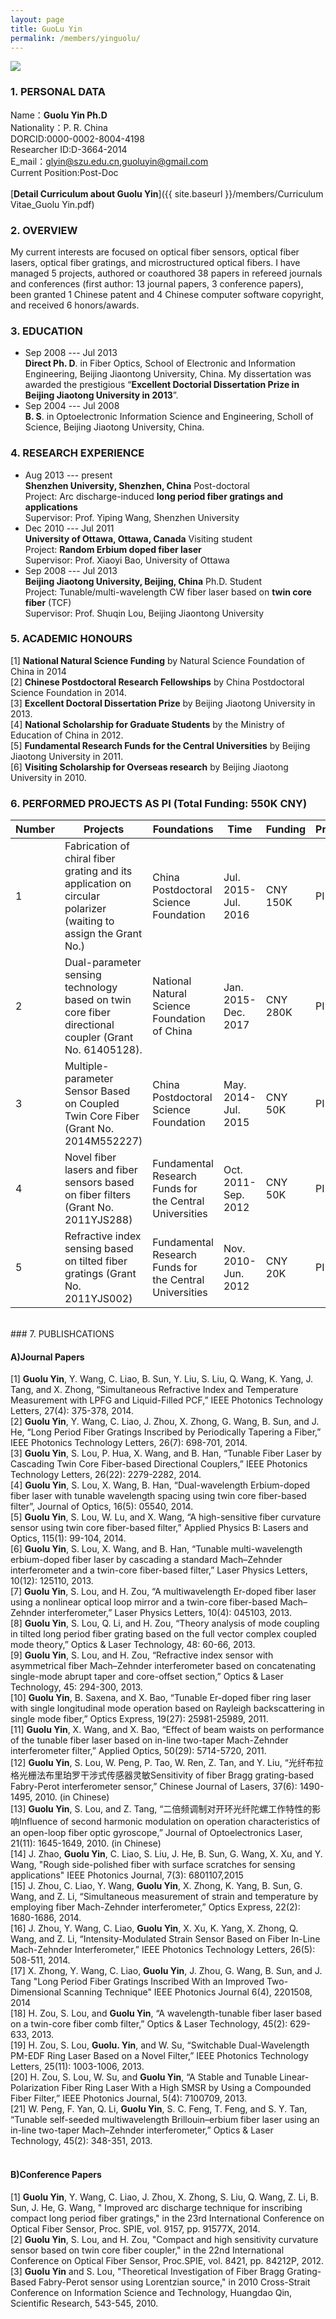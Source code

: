 ```yaml
---
layout: page
title: GuoLu Yin
permalink: /members/yinguolu/
---
```


<a href="{{ site.baseurl }}/members/yinguolu/">
<img class="member-avatar" src="{{ site.baseurl }}/images/yinguolu-92x128.jpg">
</a>

### 1. PERSONAL DATA

Name：**Guolu Yin Ph.D**<br>
Nationality：P. R. China<br>
DORCID:0000-0002-8004-4198<br>
Researcher ID:D-3664-2014<br>
E_mail：glyin@szu.edu.cn,guoluyin@gmail.com<br/>
Current Position:Post-Doc<br>
<br>
[**Detail Curriculum about Guolu Yin**]({{ site.baseurl }}/members/Curriculum Vitae_Guolu Yin.pdf)<br>

### 2. OVERVIEW

My current interests are focused on optical fiber sensors, optical fiber lasers, optical fiber gratings, and microstructured optical fibers. I have managed 5 projects, authored or coauthored 38 papers in refereed journals and conferences (first author: 13 journal papers, 3 conference papers), been granted 1 Chinese patent and 4 Chinese computer software copyright, and received 6 honors/awards.
   
### 3. EDUCATION

+ Sep 2008 --- Jul 2013<br> 
**Direct Ph. D**. in Fiber Optics, School of Electronic and Information Engineering, Beijing Jiaontong University, China. My dissertation was awarded the prestigious “**Excellent Doctorial Dissertation Prize in Beijing Jiaotong University in 2013**”.
+ Sep 2004 --- Jul 2008<br> **B. S**. in Optoelectronic Information Science and Engineering, Scholl of Science, Beijing Jiaotong University, China.

###	4. RESEARCH EXPERIENCE

+ Aug 2013 --- present<br>
**Shenzhen University, Shenzhen, China**                        Post-doctoral<br>
Project: Arc discharge-induced **long period fiber gratings and applications**<br>
Supervisor: Prof. Yiping Wang, Shenzhen University
+ Dec 2010 --- Jul 2011<br>
**University of Ottawa, Ottawa, Canada**                      Visiting student<br>
Project: **Random Erbium doped fiber laser**<br>
Supervisor: Prof. Xiaoyi Bao, University of Ottawa<br>
+ Sep 2008 --- Jul 2013<br>
**Beijing Jiaotong University, Beijing, China**                    Ph.D. Student<br>
Project: Tunable/multi-wavelength CW fiber laser based on **twin core fiber** (TCF)<br>
Supervisor: Prof. Shuqin Lou, Beijing Jiaontong University<br>



###	5. ACADEMIC HONOURS
[1] **National Natural Science Funding** by Natural Science Foundation of China in 2014<br>
[2] **Chinese Postdoctoral Research Fellowships** by China Postdoctoral Science Foundation in 2014.<br>
[3] **Excellent Doctoral Dissertation Prize** by Beijing Jiaotong University in 2013.<br> 
[4] **National Scholarship for Graduate Students** by the Ministry of Education of China in 2012.<br>
[5] **Fundamental Research Funds for the Central Universities** by Beijing Jiaotong University in 2011.<br>
[6] **Visiting Scholarship for Overseas research** by Beijing Jiaotong University in 2010.<br>

### 6. PERFORMED PROJECTS AS PI (Total Funding: 550K CNY)

<table>
  <thead>
    <tr>
      <th style="width: 5%">Number</th>
      <th style="width: 45%">Projects</th>
      <th style="width: 25%">Foundations</th>
      <th style="width: 15%">Time </th>
      <th style="width: 5%">Funding</th>
      <th style="width: 5%">Principal</th>
  </thead>
  <tbody>
    <tr>
      <td>1</th>
      <td>Fabrication of chiral fiber grating and its application on circular polarizer (waiting to assign the Grant No.)</th>
      <td>China Postdoctoral Science Foundation</th>
      <td>Jul. 2015-Jul. 2016</th>
      <td>CNY 150K</th>
      <td>PI</th>
    </tr>
    <tr>
      <td>2</th>
      <td>Dual-parameter sensing technology based on twin core fiber directional coupler (Grant No. 61405128).</th>
      <td>National Natural Science Foundation of China</th>
      <td>Jan. 2015-Dec. 2017</th>
      <td>CNY 280K</th>
      <td>PI</th>
    </tr>
    <tr>
      <td>3</th>
      <td>Multiple-parameter Sensor Based on Coupled Twin Core Fiber (Grant No. 2014M552227)</th>
      <td>China Postdoctoral Science Foundation</th>
      <td>May. 2014-Jul. 2015</th>
      <td>CNY 50K</th>
      <td>PI</th>
    </tr>
    <tr>
      <td>4</th>
      <td>Novel fiber lasers and fiber sensors based on fiber filters (Grant No. 2011YJS288)</th>
      <td>Fundamental Research Funds for the Central Universities</th>
      <td>Oct. 2011-Sep. 2012</th>
      <td>CNY 50K</th>
      <td>PI</th>
    </tr>
    <tr>
      <td>5</th>
      <td>Refractive index sensing based on tilted fiber gratings (Grant No. 2011YJS002)</th>
      <td>Fundamental Research Funds for the Central Universities</th>
      <td>Nov. 2010-Jun. 2012</th>
      <td>CNY 20K</th>
      <td>PI</th>
    </tr>
     
</tbody>
</table>
<br>
### 7. PUBLISHCATIONS

#### **A)Journal Papers**<br>
[1] **Guolu Yin**, Y. Wang, C. Liao, B. Sun, Y. Liu, S. Liu, Q. Wang, K. Yang, J. Tang, and X. Zhong, “Simultaneous Refractive Index and Temperature Measurement with LPFG and Liquid-Filled PCF,” IEEE Photonics Technology Letters, 27(4): 375-378, 2014. <br>
[2] **Guolu Yin**, Y. Wang, C. Liao, J. Zhou, X. Zhong, G. Wang, B. Sun, and J. He, “Long Period Fiber Gratings Inscribed by Periodically Tapering a Fiber,” IEEE Photonics Technology Letters, 26(7): 698-701, 2014.<br>
[3] **Guolu Yin**, S. Lou, P. Hua, X. Wang, and B. Han, “Tunable Fiber Laser by Cascading Twin Core Fiber-based Directional Couplers,” IEEE Photonics Technology Letters, 26(22): 2279-2282, 2014.<br>
[4] **Guolu Yin**, S. Lou, X. Wang, B. Han, “Dual-wavelength Erbium-doped fiber laser with tunable wavelength spacing using twin core fiber-based filter”, Journal of Optics, 16(5): 05540, 2014.<br>
[5] **Guolu Yin**, S. Lou, W. Lu, and X. Wang, “A high-sensitive fiber curvature sensor using twin core fiber-based filter,” Applied Physics B: Lasers and Optics, 115(1): 99-104, 2014.<br>
[6] **Guolu Yin**, S. Lou, X. Wang, and B. Han, “Tunable multi-wavelength erbium-doped fiber laser by cascading a standard Mach–Zehnder interferometer and a twin-core fiber-based filter,” Laser Physics Letters, 10(12): 125110, 2013. <br>
[7] **Guolu Yin**, S. Lou, and H. Zou, “A multiwavelength Er-doped fiber laser using a nonlinear optical loop mirror and a twin-core fiber-based Mach–Zehnder interferometer,” Laser Physics Letters, 10(4): 045103, 2013. <br>
[8] **Guolu Yin**, S. Lou, Q. Li, and H. Zou, “Theory analysis of mode coupling in tilted long period fiber grating based on the full vector complex coupled mode theory,” Optics & Laser Technology, 48: 60-66, 2013.<br>
[9] **Guolu Yin**, S. Lou, and H. Zou, “Refractive index sensor with asymmetrical fiber Mach–Zehnder interferometer based on concatenating single-mode abrupt taper and core-offset section,” Optics & Laser Technology, 45: 294-300, 2013.<br>
[10] **Guolu Yin**, B. Saxena, and X. Bao, “Tunable Er-doped fiber ring laser with single longitudinal mode operation based on Rayleigh backscattering in single mode fiber,” Optics Express, 19(27): 25981-25989, 2011. <br>
[11] **Guolu Yin**, X. Wang, and X. Bao, “Effect of beam waists on performance of the tunable fiber laser based on in-line two-taper Mach-Zehnder interferometer filter,” Applied Optics, 50(29): 5714-5720, 2011.<br>
[12] **Guolu Yin**, S. Lou, W. Peng, P. Tao, W. Ren, Z. Tan, and Y. Liu, “光纤布拉格光栅法布里珀罗干涉式传感器灵敏Sensitivity of fiber Bragg grating-based Fabry-Perot interferometer sensor,” Chinese Journal of Lasers, 37(6): 1490-1495, 2010. (in Chinese)<br>
[13] **Guolu Yin**, S. Lou, and Z. Tang, “二倍频调制对开环光纤陀螺工作特性的影响Influence of second harmonic modulation on operation characteristics of an open-loop fiber optic gyroscope,” Journal of Optoelectronics Laser, 21(11): 1645-1649, 2010. (in Chinese)<br>
[14] J. Zhao, **Guolu Yin**, C. Liao, S. Liu, J. He, B. Sun, G. Wang, X. Xu, and Y. Wang, "Rough side-polished fiber with surface scratches for sensing applications" IEEE Photonics Journal, 7(3): 6801107,2015<br>
[15] J. Zhou, C. Liao, Y. Wang, **Guolu Yin**, X. Zhong, K. Yang, B. Sun, G. Wang, and Z. Li, “Simultaneous measurement of strain and temperature by employing fiber Mach-Zehnder interferometer,” Optics Express, 22(2): 1680-1686, 2014.<br>
[16] J. Zhou, Y. Wang, C. Liao, **Guolu Yin**, X. Xu, K. Yang, X. Zhong, Q. Wang, and Z. Li, “Intensity-Modulated Strain Sensor Based on Fiber In-Line Mach-Zehnder Interferometer,” IEEE Photonics Technology Letters, 26(5): 508-511, 2014.<br>
[17] X. Zhong, Y. Wang, C. Liao, **Guolu Yin**, J. Zhou, G. Wang, B. Sun, and J. Tang "Long Period Fiber Gratings Inscribed With an Improved Two-Dimensional Scanning Technique" IEEE Photonics Journal 6(4), 2201508, 2014<br>
[18] H. Zou, S. Lou, and **Guolu Yin**, “A wavelength-tunable fiber laser based on a twin-core fiber comb filter,” Optics & Laser Technology, 45(2): 629-633, 2013.<br>
[19] H. Zou, S. Lou, **Guolu. Yin**, and W. Su, “Switchable Dual-Wavelength PM-EDF Ring Laser Based on a Novel Filter,” IEEE Photonics Technology Letters, 25(11): 1003-1006, 2013.<br>
[20] H. Zou, S. Lou, W. Su, and **Guolu Yin**, “A Stable and Tunable Linear-Polarization Fiber Ring Laser With a High SMSR by Using a Compounded Fiber Filter,” IEEE Photonics Journal, 5(4): 7100709, 2013.<br>
[21] W. Peng, F. Yan, Q. Li, **Guolu Yin**, S. C. Feng, T. Feng, and S. Y. Tan, “Tunable self-seeded multiwavelength Brillouin–erbium fiber laser using an in-line two-taper Mach–Zehnder interferometer,” Optics & Laser Technology, 45(2): 348-351, 2013.<br>
<br>
#### **B)Conference Papers**<br>
[1] **Guolu Yin**, Y. Wang, C. Liao, J. Zhou, X. Zhong, S. Liu, Q. Wang, Z. Li, B. Sun, J. He, G. Wang, " Improved arc discharge technique for inscribing compact long period fiber gratings," in the 23rd International Conference on Optical Fiber Sensor, Proc. SPIE, vol. 9157, pp. 91577X, 2014.<br>
[2] **Guolu Yin**, S. Lou, and H. Zou, "Compact and high sensitivity curvature sensor based on twin core fiber coupler," in the 22nd International Conference on Optical Fiber Sensor, Proc.SPIE, vol. 8421, pp. 84212P, 2012.<br>
[3] **Guolu Yin** and S. Lou, "Theoretical Investigation of Fiber Bragg Grating-Based Fabry-Perot sensor using Lorentzian source," in 2010 Cross-Strait Conference on Information Science and Technology, Huangdao Qin, Scientific Research, 543-545, 2010.<br>
